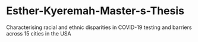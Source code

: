 # Esther-Kyeremah-Master-s-Thesis
Characterising racial and ethnic disparities in COVID-19 testing and barriers across 15 cities in the USA
